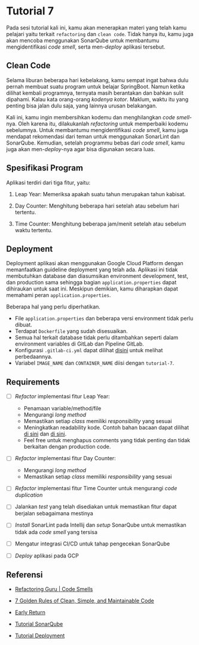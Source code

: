 # Tutorial 7
Pada sesi tutorial kali ini, kamu akan menerapkan materi yang telah kamu pelajari yaitu terkait `refactoring` dan `clean code`. Tidak hanya itu, kamu juga akan mencoba menggunakan SonarQube untuk membantumu mengidentifikasi _code smell_, serta men-_deploy_ aplikasi tersebut.

## Clean Code

Selama liburan beberapa hari kebelakang, kamu sempat ingat bahwa dulu pernah membuat suatu program untuk belajar SpringBoot. Namun ketika dilihat kembali programnya, ternyata masih berantakan dan bahkan sulit dipahami. Kalau kata orang-orang _kodenya kotor_. Maklum, waktu itu yang penting bisa jalan dulu saja, yang lainnya urusan belakangan.

Kali ini, kamu ingin membersihkan kodemu dan menghilangkan _code smell_-nya. Oleh karena itu, dilakukanlah _refactoring_ untuk memperbaiki kodemu sebelumnya. Untuk membantumu mengidentifikasi _code smell_, kamu juga mendapat rekomendasi dari teman untuk menggunakan SonarLint dan SonarQube. Kemudian, setelah programmu bebas dari _code smell_, kamu juga akan men-_deploy_-nya agar bisa digunakan secara luas.

## Spesifikasi Program

Aplikasi terdiri dari tiga fitur, yaitu:

1. Leap Year: Memeriksa apakah suatu tahun merupakan tahun kabisat.

2. Day Counter: Menghitung beberapa hari setelah atau sebelum hari tertentu.

3. Time Counter: Menghitung beberapa jam/menit setelah atau sebelum waktu tertentu.

## Deployment

Deployment aplikasi akan menggunakan Google Cloud Platform dengan memanfaatkan guideline deployment yang telah ada. Aplikasi ini tidak membutuhkan database dan diasumsikan environment development, test, dan production sama sehingga bagian `application.properties` dapat dihiraukan untuk saat ini. Meskipun demikian, kamu diharapkan dapat memahami peran `application.properties`.

Beberapa hal yang perlu diperhatikan.
- File `application.properties` dan beberapa versi environment tidak perlu dibuat.
- Terdapat `Dockerfile` yang sudah disesuaikan.
- Semua hal terkait database tidak perlu ditambahkan seperti dalam environment variables di GitLab dan Pipeline GitLab.
- Konfigurasi `.gitlab-ci.yml` dapat dilihat [disini](https://gist.github.com/mfikriharyanto/786f1ff7e89b63fdfb046f0620f4f05f) untuk melihat perbedaannya.
- Variabel `IMAGE_NAME` dan `CONTAINER_NAME` diisi dengan `tutorial-7`.

## Requirements

- [ ] _Refactor_ implementasi fitur Leap Year:
  - Penamaan variable/method/file
  - Mengurangi _long method_
  - Memastikan setiap _class_ memiliki _responsibility_ yang sesuai
  - Meningkatkan readability kode. Contoh bahan bacaan dapat dilihat [di sini](https://medium.com/swlh/return-early-pattern-3d18a41bba8)
    dan [di sini](https://shhetri.github.io/clean-code/#/12).
  - Feel free untuk menghapus comments yang tidak penting dan tidak berkaitan dengan production code.

- [ ] _Refactor_ implementasi fitur Day Counter:
  - Mengurangi _long method_
  - Memastikan setiap _class_ memiliki _responsibility_ yang sesuai

- [ ] _Refactor_ implementasi fitur Time Counter untuk mengurangi _code duplication_

- [ ] Jalankan _test_ yang telah disediakan untuk memastikan fitur dapat berjalan sebagaimana mestinya

- [ ] _Install_ SonarLint pada Intellij dan _setup_ SonarQube untuk memastikan tidak ada _code smell_ yang tersisa

- [ ] Mengatur integrasi CI/CD untuk tahap pengecekan SonarQube

- [ ] _Deploy_ aplikasi pada GCP

## Referensi
- [Refactoring Guru | Code Smells](https://refactoring.guru/refactoring/smells)

- [7 Golden Rules of Clean, Simple, and Maintainable Code](https://shhetri.github.io/clean-code/#/)

- [Early Return](https://medium.com/swlh/return-early-pattern-3d18a41bba8)

- [Tutorial SonarQube](https://docs.google.com/document/d/1JtZXKStP_rzHPmnU63VkKbrkQhFXO_cnyfJ0fCSh5Do/edit?usp=sharing)

- [Tutorial Deployment](https://docs.google.com/document/d/1szfibPvB9ZU50kKY7rJUQyYAe6LDfcLP_E0w3z_Pqvw/edit?usp=sharing)